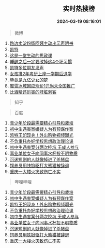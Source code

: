 <div align="center"><h2>实时热搜榜</h2><h4>2024-03-19 08:16:01</h4></div>

> 微博  

1. [路边卖淀粉肠阿姨主动出示声明书](https://s.weibo.com/weibo?q=%23%E8%B7%AF%E8%BE%B9%E5%8D%96%E6%B7%80%E7%B2%89%E8%82%A0%E9%98%BF%E5%A7%A8%E4%B8%BB%E5%8A%A8%E5%87%BA%E7%A4%BA%E5%A3%B0%E6%98%8E%E4%B9%A6%23&t=31&band_rank=1&Refer=top)<br />
2. [凯特](https://s.weibo.com/weibo?q=%E5%87%AF%E7%89%B9&t=31&band_rank=2&Refer=top)<br />
3. [这是一堂生动的思政课](https://s.weibo.com/weibo?q=%23%E8%BF%99%E6%98%AF%E4%B8%80%E5%A0%82%E7%94%9F%E5%8A%A8%E7%9A%84%E6%80%9D%E6%94%BF%E8%AF%BE%23&t=31&band_rank=3&Refer=top)<br />
4. [睡醒之后一定要改掉这4个坏习惯](https://s.weibo.com/weibo?q=%23%E7%9D%A1%E9%86%92%E4%B9%8B%E5%90%8E%E4%B8%80%E5%AE%9A%E8%A6%81%E6%94%B9%E6%8E%89%E8%BF%994%E4%B8%AA%E5%9D%8F%E4%B9%A0%E6%83%AF%23&t=31&band_rank=4&Refer=top)<br />
5. [凯特多位朋友发声](https://s.weibo.com/weibo?q=%23%E5%87%AF%E7%89%B9%E5%A4%9A%E4%BD%8D%E6%9C%8B%E5%8F%8B%E5%8F%91%E5%A3%B0%23&t=31&band_rank=5&Refer=top)<br />
6. [女孩拼2年考研上岸一学期后退学](https://s.weibo.com/weibo?q=%23%E5%A5%B3%E5%AD%A9%E6%8B%BC2%E5%B9%B4%E8%80%83%E7%A0%94%E4%B8%8A%E5%B2%B8%E4%B8%80%E5%AD%A6%E6%9C%9F%E5%90%8E%E9%80%80%E5%AD%A6%23&t=31&band_rank=6&Refer=top)<br />
7. [毕竟是九亿少女的梦](https://s.weibo.com/weibo?q=%E6%AF%95%E7%AB%9F%E6%98%AF%E4%B9%9D%E4%BA%BF%E5%B0%91%E5%A5%B3%E7%9A%84%E6%A2%A6&t=31&band_rank=7&Refer=top)<br />
8. [蜜雪冰城回应涨价1元尚未全国推广](https://s.weibo.com/weibo?q=%23%E8%9C%9C%E9%9B%AA%E5%86%B0%E5%9F%8E%E5%9B%9E%E5%BA%94%E6%B6%A8%E4%BB%B71%E5%85%83%E5%B0%9A%E6%9C%AA%E5%85%A8%E5%9B%BD%E6%8E%A8%E5%B9%BF%23&t=31&band_rank=8&Refer=top)<br />
9. [比酒精还厉害的肝脏刺客](https://s.weibo.com/weibo?q=%E6%AF%94%E9%85%92%E7%B2%BE%E8%BF%98%E5%8E%89%E5%AE%B3%E7%9A%84%E8%82%9D%E8%84%8F%E5%88%BA%E5%AE%A2&t=31&band_rank=9&Refer=top)<br />

> 知乎  


> 百度  

1. [青少年阶段最需要精心引导和栽培](https://www.baidu.com/s?wd=%E9%9D%92%E5%B0%91%E5%B9%B4%E9%98%B6%E6%AE%B5%E6%9C%80%E9%9C%80%E8%A6%81%E7%B2%BE%E5%BF%83%E5%BC%95%E5%AF%BC%E5%92%8C%E6%A0%BD%E5%9F%B9&sa=fyb_news&rsv_dl=fyb_news)<br />
2. [初中生遇害案嫌疑人为有预谋作案](https://www.baidu.com/s?wd=%E5%88%9D%E4%B8%AD%E7%94%9F%E9%81%87%E5%AE%B3%E6%A1%88%E5%AB%8C%E7%96%91%E4%BA%BA%E4%B8%BA%E6%9C%89%E9%A2%84%E8%B0%8B%E4%BD%9C%E6%A1%88&sa=fyb_news&rsv_dl=fyb_news)<br />
3. [凯特王妃现身！外出购物视频曝光](https://www.baidu.com/s?wd=%E5%87%AF%E7%89%B9%E7%8E%8B%E5%A6%83%E7%8E%B0%E8%BA%AB%EF%BC%81%E5%A4%96%E5%87%BA%E8%B4%AD%E7%89%A9%E8%A7%86%E9%A2%91%E6%9B%9D%E5%85%89&sa=fyb_news&rsv_dl=fyb_news)<br />
4. [不负重托办好学校思想政治理论课](https://www.baidu.com/s?wd=%E4%B8%8D%E8%B4%9F%E9%87%8D%E6%89%98%E5%8A%9E%E5%A5%BD%E5%AD%A6%E6%A0%A1%E6%80%9D%E6%83%B3%E6%94%BF%E6%B2%BB%E7%90%86%E8%AE%BA%E8%AF%BE&sa=fyb_news&rsv_dl=fyb_news)<br />
5. [初中生遇害案分两次挖坑 无成人参与](https://www.baidu.com/s?wd=%E5%88%9D%E4%B8%AD%E7%94%9F%E9%81%87%E5%AE%B3%E6%A1%88%E5%88%86%E4%B8%A4%E6%AC%A1%E6%8C%96%E5%9D%91+%E6%97%A0%E6%88%90%E4%BA%BA%E5%8F%82%E4%B8%8E&sa=fyb_news&rsv_dl=fyb_news)<br />
6. [事业单位女子向同事水杯投不明物质](https://www.baidu.com/s?wd=%E4%BA%8B%E4%B8%9A%E5%8D%95%E4%BD%8D%E5%A5%B3%E5%AD%90%E5%90%91%E5%90%8C%E4%BA%8B%E6%B0%B4%E6%9D%AF%E6%8A%95%E4%B8%8D%E6%98%8E%E7%89%A9%E8%B4%A8&sa=fyb_news&rsv_dl=fyb_news)<br />
7. [沉迷短剧的人就像掉进了杀猪盘](https://www.baidu.com/s?wd=%E6%B2%89%E8%BF%B7%E7%9F%AD%E5%89%A7%E7%9A%84%E4%BA%BA%E5%B0%B1%E5%83%8F%E6%8E%89%E8%BF%9B%E4%BA%86%E6%9D%80%E7%8C%AA%E7%9B%98&sa=fyb_news&rsv_dl=fyb_news)<br />
8. [饲养员用铁锨驱打大熊猫被辞退](https://www.baidu.com/s?wd=%E9%A5%B2%E5%85%BB%E5%91%98%E7%94%A8%E9%93%81%E9%94%A8%E9%A9%B1%E6%89%93%E5%A4%A7%E7%86%8A%E7%8C%AB%E8%A2%AB%E8%BE%9E%E9%80%80&sa=fyb_news&rsv_dl=fyb_news)<br />
9. [重庆一大楼火灾致伤亡不实](https://www.baidu.com/s?wd=%E9%87%8D%E5%BA%86%E4%B8%80%E5%A4%A7%E6%A5%BC%E7%81%AB%E7%81%BE%E8%87%B4%E4%BC%A4%E4%BA%A1%E4%B8%8D%E5%AE%9E&sa=fyb_news&rsv_dl=fyb_news)<br />

> 哔哩哔哩  

1. [青少年阶段最需要精心引导和栽培](https://www.baidu.com/s?wd=%E9%9D%92%E5%B0%91%E5%B9%B4%E9%98%B6%E6%AE%B5%E6%9C%80%E9%9C%80%E8%A6%81%E7%B2%BE%E5%BF%83%E5%BC%95%E5%AF%BC%E5%92%8C%E6%A0%BD%E5%9F%B9&sa=fyb_news&rsv_dl=fyb_news)<br />
2. [初中生遇害案嫌疑人为有预谋作案](https://www.baidu.com/s?wd=%E5%88%9D%E4%B8%AD%E7%94%9F%E9%81%87%E5%AE%B3%E6%A1%88%E5%AB%8C%E7%96%91%E4%BA%BA%E4%B8%BA%E6%9C%89%E9%A2%84%E8%B0%8B%E4%BD%9C%E6%A1%88&sa=fyb_news&rsv_dl=fyb_news)<br />
3. [凯特王妃现身！外出购物视频曝光](https://www.baidu.com/s?wd=%E5%87%AF%E7%89%B9%E7%8E%8B%E5%A6%83%E7%8E%B0%E8%BA%AB%EF%BC%81%E5%A4%96%E5%87%BA%E8%B4%AD%E7%89%A9%E8%A7%86%E9%A2%91%E6%9B%9D%E5%85%89&sa=fyb_news&rsv_dl=fyb_news)<br />
4. [不负重托办好学校思想政治理论课](https://www.baidu.com/s?wd=%E4%B8%8D%E8%B4%9F%E9%87%8D%E6%89%98%E5%8A%9E%E5%A5%BD%E5%AD%A6%E6%A0%A1%E6%80%9D%E6%83%B3%E6%94%BF%E6%B2%BB%E7%90%86%E8%AE%BA%E8%AF%BE&sa=fyb_news&rsv_dl=fyb_news)<br />
5. [初中生遇害案分两次挖坑 无成人参与](https://www.baidu.com/s?wd=%E5%88%9D%E4%B8%AD%E7%94%9F%E9%81%87%E5%AE%B3%E6%A1%88%E5%88%86%E4%B8%A4%E6%AC%A1%E6%8C%96%E5%9D%91+%E6%97%A0%E6%88%90%E4%BA%BA%E5%8F%82%E4%B8%8E&sa=fyb_news&rsv_dl=fyb_news)<br />
6. [事业单位女子向同事水杯投不明物质](https://www.baidu.com/s?wd=%E4%BA%8B%E4%B8%9A%E5%8D%95%E4%BD%8D%E5%A5%B3%E5%AD%90%E5%90%91%E5%90%8C%E4%BA%8B%E6%B0%B4%E6%9D%AF%E6%8A%95%E4%B8%8D%E6%98%8E%E7%89%A9%E8%B4%A8&sa=fyb_news&rsv_dl=fyb_news)<br />
7. [沉迷短剧的人就像掉进了杀猪盘](https://www.baidu.com/s?wd=%E6%B2%89%E8%BF%B7%E7%9F%AD%E5%89%A7%E7%9A%84%E4%BA%BA%E5%B0%B1%E5%83%8F%E6%8E%89%E8%BF%9B%E4%BA%86%E6%9D%80%E7%8C%AA%E7%9B%98&sa=fyb_news&rsv_dl=fyb_news)<br />
8. [饲养员用铁锨驱打大熊猫被辞退](https://www.baidu.com/s?wd=%E9%A5%B2%E5%85%BB%E5%91%98%E7%94%A8%E9%93%81%E9%94%A8%E9%A9%B1%E6%89%93%E5%A4%A7%E7%86%8A%E7%8C%AB%E8%A2%AB%E8%BE%9E%E9%80%80&sa=fyb_news&rsv_dl=fyb_news)<br />
9. [重庆一大楼火灾致伤亡不实](https://www.baidu.com/s?wd=%E9%87%8D%E5%BA%86%E4%B8%80%E5%A4%A7%E6%A5%BC%E7%81%AB%E7%81%BE%E8%87%B4%E4%BC%A4%E4%BA%A1%E4%B8%8D%E5%AE%9E&sa=fyb_news&rsv_dl=fyb_news)<br />
